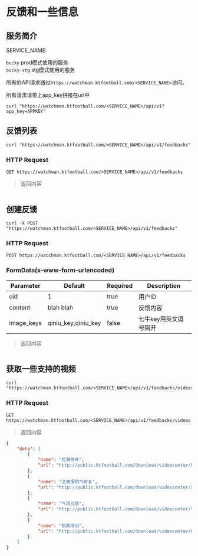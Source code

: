 # 反馈和一些信息

## 服务简介

SERVICE_NAME:  

`bucky` prod模式使用的服务  
`bucky-stg` stg模式使用的服务  

所有的API请求通过`https://watchman.ktfootball.com/<SERVICE_NAME>`访问。

<aside class="success">
所有请求请带上app_key拼接在url中
</aside>

```shell
curl "https://watchman.ktfootball.com/<SERVICE_NAME>/api/v1?app_key=APPKEY"
```

## 反馈列表

```shell
curl "https://watchman.ktfootball.com/<SERVICE_NAME>/api/v1/feedbacks"
```

### HTTP Request

  `GET https://watchman.ktfootball.com/<SERVICE_NAME>/api/v1/feedbacks`

> 返回内容

```json

```

## 创建反馈

```shell
curl -X POST "https://watchman.ktfootball.com/<SERVICE_NAME>/api/v1/feedbacks"
```

### HTTP Request

  `POST https://watchman.ktfootball.com/<SERVICE_NAME>/api/v1/feedbacks`

### FormData(x-www-form-urlencoded)

Parameter | Default | Required | Description
--------- | ------- | ---------| -----------
uid|1|true|用户ID
content|blah blah|true|反馈内容
image_keys|qiniu_key,qiniu_key|false|七牛key用英文逗号隔开

> 返回内容

```json

```

## 获取一些支持的视频

```shell
curl "https://watchman.ktfootball.com/<SERVICE_NAME>/api/v1/feedbacks/videos"
```

### HTTP Request

  `GET https://watchman.ktfootball.com/<SERVICE_NAME>/api/v1/feedbacks/videos`

> 返回内容

```json
{
    "data": [
        {
            "name": "检漏修补",
            "url": "http://public.ktfootball.com/download/videocenter/检漏修补.mp4"
        },
        {
            "name": "活塞慢跑气修复",
            "url": "http://public.ktfootball.com/download/videocenter/活塞慢跑气修复.mp4"
        },
        {
            "name": "气场充放",
            "url": "http://public.ktfootball.com/download/videocenter/气场充放.mp4"
        },
        {
            "name": "执裁培训",
            "url": "http://public.ktfootball.com/download/videocenter/执裁培训.mp4"
        }
    ]
}
```